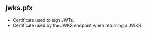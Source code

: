 ## jwks.pfx 
- Certificate used to sign JWTs.
- Certificate used by the JWKS endpoint when returning a JWKS